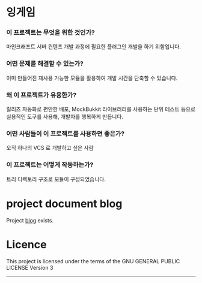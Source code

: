 # 잉게임 

### 이 프로젝트는 무엇을 위한 것인가?

마인크래프트 서버 컨텐츠 개발 과정에 필요한 플러그인 개발을 하기 위함입니다.

### 어떤 문제를 해결할 수 있는가?

이미 만들어진 재사용 가능한 모듈을 활용하여 개발 시간을 단축할 수 있습니다.

### 왜 이 프로젝트가 유용한가?

릴리즈 자동화로 편안한 배포, MockBukkit 라이브러리를 사용하는 단위 테스트 등으로 실용적인 도구를 사용해, 개발자를 행복하게 만듭니다.  

### 어떤 사람들이 이 프로젝트를 사용하면 좋은가?

오직 하나의 VCS 로 개발하고 싶은 사람 

### 이 프로젝트는 어떻게 작동하는가?

트리 디렉토리 구조로 모듈이 구성되었습니다.


# project document blog

Project [blog](https://inggameteam.github.io/inggame/) exists.

# Licence

This project is licensed under the terms of the GNU GENERAL PUBLIC LICENSE Version 3

---
